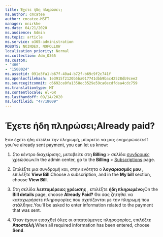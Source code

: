 ```yaml
---
title: Έχετε ήδη πληρώσει;
ms.author: cmcatee
author: cmcatee-MSFT
manager: mnirkhe
ms.date: 04/21/2020
ms.audience: Admin
ms.topic: article
ms.service: o365-administration
ROBOTS: NOINDEX, NOFOLLOW
localization_priority: Normal
ms.collection: Adm_O365
ms.custom:
- "466"
- "1500024"
ms.assetid: 091e3fa1-b67f-40a4-b72f-b69c9f2c741f
ms.openlocfilehash: 1e3915f2120b5ba017741dbb9bac42528db9cee2
ms.sourcegitcommit: c6692ce0fa1358ec3529e59ca0ecdfdea4cdc759
ms.translationtype: MT
ms.contentlocale: el-GR
ms.lasthandoff: 09/14/2020
ms.locfileid: "47718009"
---
```

# <a name="already-paid"></a><span data-ttu-id="adf90-102">Έχετε ήδη πληρώσει;</span><span class="sxs-lookup"><span data-stu-id="adf90-102">Already paid?</span></span>

<span data-ttu-id="adf90-103">Εάν έχετε ήδη στείλει την πληρωμή, μπορείτε να μας ενημερώσετε:</span><span class="sxs-lookup"><span data-stu-id="adf90-103">If you've already sent payment, you can let us know:</span></span>
  
1. <span data-ttu-id="adf90-104">Στο κέντρο διαχείρισης, μεταβείτε στη **Billing** \> σελίδα [συνδρομές](https://go.microsoft.com/fwlink/p/?linkid=842054) χρεώσεων.</span><span class="sxs-lookup"><span data-stu-id="adf90-104">In the admin center, go to the **Billing** \> [Subscriptions](https://go.microsoft.com/fwlink/p/?linkid=842054) page.</span></span>

2. <span data-ttu-id="adf90-105">Επιλέξτε μια συνδρομή και, στην ενότητα ο **λογαριασμός μου** , επιλέξτε **View Bill**.</span><span class="sxs-lookup"><span data-stu-id="adf90-105">Choose a subscription, and in the **My bill** section, choose **View Bill**.</span></span>

3. <span data-ttu-id="adf90-106">Στη σελίδα **λεπτομέρειες χρέωσης** , επιλέξτε **ήδη πληρωμένο;**</span><span class="sxs-lookup"><span data-stu-id="adf90-106">On the **Bill details** page, choose **Already Paid?**</span></span> <span data-ttu-id="adf90-107">Θα σας ζητηθεί να καταχωρήσετε πληροφορίες που σχετίζονται με την πληρωμή που στάλθηκε.</span><span class="sxs-lookup"><span data-stu-id="adf90-107">You'll be asked to enter information related to the payment that was sent.</span></span>

4. <span data-ttu-id="adf90-108">Όταν έχουν εισαχθεί όλες οι απαιτούμενες πληροφορίες, επιλέξτε **Αποστολή**.</span><span class="sxs-lookup"><span data-stu-id="adf90-108">When all required information has been entered, choose **Send**.</span></span>